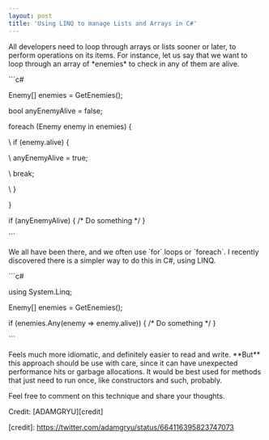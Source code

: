 ```yaml
---
layout: post
title: 'Using LINQ to manage Lists and Arrays in C#'
---
```

All developers need to loop through arrays or lists sooner or later, to perform operations on its items. For instance, let us say that we want to loop through an array of \*enemies\* to check in any of them are alive.

\`\``c#

Enemy\[] enemies = GetEnemies();



bool anyEnemyAlive = false;

foreach (Enemy enemy in enemies) {

\    if (enemy.alive) {

\    anyEnemyAlive = true;

\    break;

\    }

}

if (anyEnemyAlive) { /\* Do something \*/ }

\`\``

We all have been there, and we often use \`for\` loops or \`foreach\`. I recently discovered there is a simpler way to do this in C#, using LINQ.

\`\``c#

using System.Linq;



Enemy\[] enemies = GetEnemies();



if (enemies.Any(enemy => enemy.alive)) { /\* Do something \*/ }

\`\``

Feels much more idiomatic, and definitely easier to read and write. \*\*But\*\* this approach should be use with care, since it can have unexpected performance hits or garbage allocations. It would be best used for methods that just need to run once, like constructors and such, probably.



Feel free to comment on this technique and share your thoughts.



Credit: \[ADAMGRYU]\[credit]



\[credit]: https://twitter.com/adamgryu/status/664116395823747073
